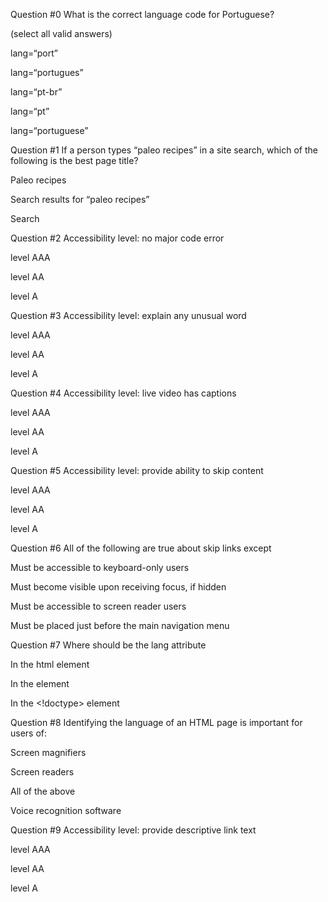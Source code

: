 Question #0
What is the correct language code for Portuguese?

(select all valid answers)


lang=“port”


lang=“portugues”


lang=“pt-br”


lang=“pt”


lang=“portuguese”

Question #1
If a person types “paleo recipes” in a site search, which of the following is the best page title?


Paleo recipes


Search results for “paleo recipes”


Search

Question #2
Accessibility level: no major code error


level AAA


level AA


level A

Question #3
Accessibility level: explain any unusual word


level AAA


level AA


level A

Question #4
Accessibility level: live video has captions


level AAA


level AA


level A

Question #5
Accessibility level: provide ability to skip content


level AAA


level AA


level A

Question #6
All of the following are true about skip links except


Must be accessible to keyboard-only users


Must become visible upon receiving focus, if hidden


Must be accessible to screen reader users


Must be placed just before the main navigation menu

Question #7
Where should be the lang attribute


In the html element


In the <body> element


In the <!doctype> element

Question #8
Identifying the language of an HTML page is important for users of:


Screen magnifiers


Screen readers


All of the above


Voice recognition software

Question #9
Accessibility level: provide descriptive link text


level AAA


level AA


level A
